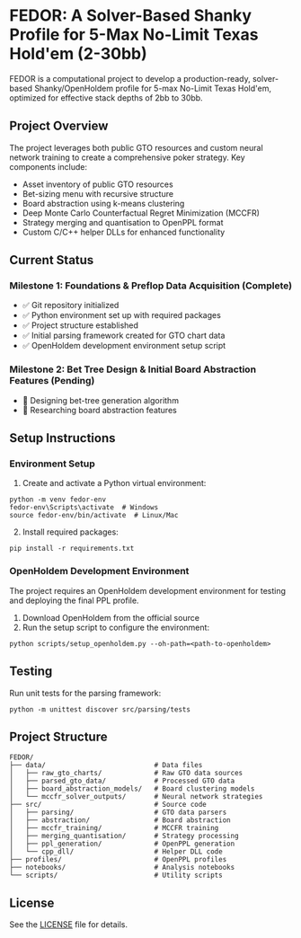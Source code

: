 # FEDOR: A Solver-Based Shanky Profile for 5-Max No-Limit Texas Hold'em (2-30bb)

FEDOR is a computational project to develop a production-ready, solver-based Shanky/OpenHoldem profile for 5-max No-Limit Texas Hold'em, optimized for effective stack depths of 2bb to 30bb.

## Project Overview

The project leverages both public GTO resources and custom neural network training to create a comprehensive poker strategy. Key components include:

- Asset inventory of public GTO resources
- Bet-sizing menu with recursive structure
- Board abstraction using k-means clustering
- Deep Monte Carlo Counterfactual Regret Minimization (MCCFR)
- Strategy merging and quantisation to OpenPPL format
- Custom C/C++ helper DLLs for enhanced functionality

## Current Status

### Milestone 1: Foundations & Preflop Data Acquisition (Complete)
- ✅ Git repository initialized
- ✅ Python environment set up with required packages
- ✅ Project structure established
- ✅ Initial parsing framework created for GTO chart data
- ✅ OpenHoldem development environment setup script

### Milestone 2: Bet Tree Design & Initial Board Abstraction Features (Pending)
- 🔄 Designing bet-tree generation algorithm 
- 🔄 Researching board abstraction features

## Setup Instructions

### Environment Setup

1. Create and activate a Python virtual environment:
```
python -m venv fedor-env
fedor-env\Scripts\activate  # Windows
source fedor-env/bin/activate  # Linux/Mac
```

2. Install required packages:
```
pip install -r requirements.txt
```

### OpenHoldem Development Environment

The project requires an OpenHoldem development environment for testing and deploying the final PPL profile.

1. Download OpenHoldem from the official source
2. Run the setup script to configure the environment:
```
python scripts/setup_openholdem.py --oh-path=<path-to-openholdem>
```

## Testing

Run unit tests for the parsing framework:
```
python -m unittest discover src/parsing/tests
```

## Project Structure

```
FEDOR/
├── data/                           # Data files
│   ├── raw_gto_charts/             # Raw GTO data sources
│   ├── parsed_gto_data/            # Processed GTO data
│   ├── board_abstraction_models/   # Board clustering models
│   └── mccfr_solver_outputs/       # Neural network strategies
├── src/                            # Source code
│   ├── parsing/                    # GTO data parsers
│   ├── abstraction/                # Board abstraction
│   ├── mccfr_training/             # MCCFR training
│   ├── merging_quantisation/       # Strategy processing
│   ├── ppl_generation/             # OpenPPL generation
│   └── cpp_dll/                    # Helper DLL code
├── profiles/                       # OpenPPL profiles
├── notebooks/                      # Analysis notebooks
└── scripts/                        # Utility scripts
```

## License

See the [LICENSE](LICENSE) file for details. 